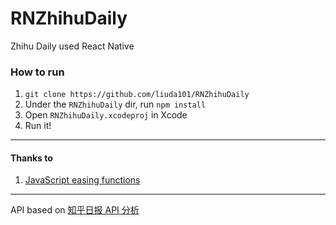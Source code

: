 # RNZhihuDaily
Zhihu Daily used React Native

### How to run
1. `git clone https://github.com/liuda101/RNZhihuDaily`
2. Under the `RNZhihuDaily` dir, run `npm install`
3. Open `RNZhihuDaily.xcodeproj` in Xcode
4. Run it!



-------

#### Thanks to
1. [JavaScript easing functions](https://gist.github.com/gre/1650294)

-------

API based on [知乎日报 API 分析](https://github.com/izzyleung/ZhihuDailyPurify/wiki/%E7%9F%A5%E4%B9%8E%E6%97%A5%E6%8A%A5-API-%E5%88%86%E6%9E%90)
